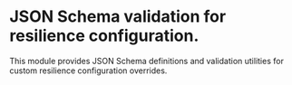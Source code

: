 # JSON Schema validation for resilience configuration.

This module provides JSON Schema definitions and validation utilities
for custom resilience configuration overrides.
